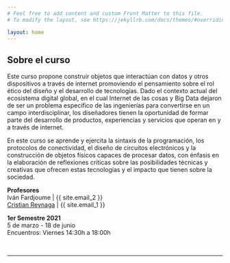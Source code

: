 ```yaml
---
# Feel free to add content and custom Front Matter to this file.
# To modify the layout, see https://jekyllrb.com/docs/themes/#overriding-theme-defaults

layout: home
---
```

## Sobre el curso
Este curso propone construir objetos que interactúan con datos y otros dispositivos a través de internet promoviendo el pensamiento sobre el rol ético del diseño y el desarrollo de tecnologías. Dado el contexto actual del ecosistema digital global, en el cual Internet de las cosas y Big Data dejaron de ser un problema específico de las ingenierías para convertirse en un campo interdisciplinar, los diseñadores tienen la oportunidad de formar parte del desarrollo de productos, experiencias y servicios que operan en y a través de internet.

En este curso se aprende y ejercita la sintaxis de la programación, los protocolos de conectividad, el diseño de circuitos electrónicos y la construcción de objetos físicos capaces de procesar datos, con énfasis en la elaboración de reflexiones críticas sobre las posibilidades técnicas y creativas que ofrecen estas tecnologías y el impacto que tienen sobre la sociedad.  


**Profesores**  
Iván Fardjoume | {{ site.email_2 }}   
[Cristian Reynaga](https://cristianreynaga.com) | {{ site.email_1 }}  

**1er Semestre 2021**  
5 de marzo - 18 de junio  
Encuentros: Viernes 14:30h a 18:00h

<br>

---  

<br>


